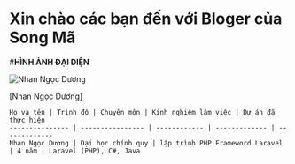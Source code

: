 # Xin chào các bạn đến với Bloger của Song Mã
#**HÌNH ẢNH ĐẠI DIỆN**

![Nhan Ngọc Dương](https://lh3.googleusercontent.com/OJjNgpzUI4cgHZLrAvJLj47j0etYmZvFrYpd5Q_8A48xXSKsYybB01EZS29lUwjn2ltUnShkLVVtTA)

[Nhan Ngọc Dương]

```
Họ và tên | Trình độ | Chuyên môn | Kinh nghiệm làm việc | Dự án đã thực hiện
--------------- | ---------------- | ------------ | ------------- | -------------
Nhan Ngọc Dương | Đại học chính quy | lập trình PHP Frameword Laravel | 4 năm | Laravel (PHP), C#, Java
```


